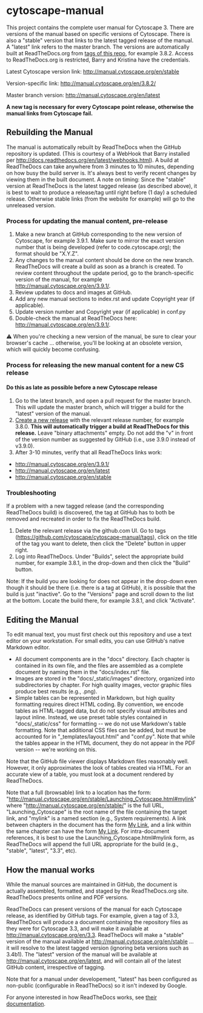 # cytoscape-manual
This project contains the complete user manual for Cytoscape 3. There are versions of the manual based on specific versions of Cytoscape. There is also a "stable" version that links to the latest tagged release of the manual. A "latest" link refers to the master branch. The versions are automatically built at ReadTheDocs.org from [tags of this repo](https://github.com/cytoscape/cytoscape-manual/tags), for example 3.8.2. Access to ReadTheDocs.org is restricted, Barry and Kristina have the credentials.

Latest Cytoscape version link: http://manual.cytoscape.org/en/stable

Version-specific link: http://manual.cytoscape.org/en/3.8.2/

Master branch version: http://manual.cytoscape.org/en/latest

**A new tag is necessary for every Cytoscape point release, otherwise the manual links from Cytoscape fail.**

## Rebuilding the Manual
The manual is automatically rebuilt by ReadTheDocs when the GitHub repository is updated. (This is courtesy of a WebHook that Barry installed per http://docs.readthedocs.org/en/latest/webhooks.html). A build at ReadTheDocs can take anywhere from 3 minutes to 10 minutes, depending on how busy the build server is. It's always best to verify recent changes by viewing them in the built document. 
A note on timing: Since the "stable" version at ReadTheDocs is the latest tagged release (as described above), it is best to wait to produce a release/tag until right before (1 day) a scheduled release. Otherwise stable links (from the website for example) will go to the unreleased version. 

### Process for updating the manual content, pre-release

1. Make a new branch at GitHub corresponding to the new version of Cytoscape, for example 3.9.1. Make sure to mirror the exact version number that is being developed (refer to code.cytoscape.org); the format should be "X.Y.Z". 
2. Any changes to the manual content should be done on the new branch. ReadTheDocs will create a build as soon as a branch is created. To review content throughout the update period, go to the branch-specific version of the manual, for example http://manual.cytoscape.org/en/3.9.1/.
3. Review updates to docs and images at GitHub.
4. Add any new manual sections to index.rst and update Copyright year (if applicable).
5. Update version number and Copyright year (if applicable) in conf.py
6. Double-check the manual at ReadTheDocs here: http://manual.cytoscape.org/en/3.9.1/.

:warning: When you're checking a new version of the manual, be sure to clear your browser's cache ... otherwise, you'll be looking at 
an obsolete version, which will quickly become confusing.

### Process for releasing the new manual content for a new CS release ###
#### Do this as late as possible before a new Cytoscape release ####

1. Go to the latest branch, and open a pull request for the master branch. This will update the master branch, which will trigger a build for the "latest" version of the manual.
3. [Create a new release](https://github.com/cytoscape/cytoscape-manual/releases) with the relevant release number, for example 3.8.0. **This will automatically trigger a build at ReadTheDocs for this release.** Leave "binary attachments" empty. Do not add the "v" in front of the version number as suggested by GitHub (i.e., use 3.9.0 instead of v3.9.0).
4. After 3-10 minutes, verify that all ReadTheDocs links work:
- http://manual.cytoscape.org/en/3.9.1/
- http://manual.cytoscape.org/en/latest
- http://manual.cytoscape.org/en/stable

### Troubleshooting ###

If a problem with a new tagged release (and the corresponding ReadTheDocs build) is discovered, the tag at GitHub has to both be removed and recreated in order to fix the ReadTheDocs build. 
1. Delete the relevant release via the github.com UI. Go to tags (https://github.com/cytoscape/cytoscape-manual/tags), click on the title of the tag you want to delete, then click the "Delete" button in upper right. 
2. Log into ReadTheDocs. Under "Builds", select the appropriate build number, for example 3.8.1, in the drop-down and then click the "Build" button. 

Note: If the build you are looking for does not appear in the drop-down even though it should be there (i.e. there is a tag at GitHub), it is possible that the build is just "inactive". Go to the "Versions" page and scroll down to the list at the bottom. Locate the build there, for example 3.8.1, and click "Activate". 

## Editing the Manual
To edit manual text, you must first check out this repository and use a text editor on your workstation. For small edits, you can use GitHub's native Markdown editor.

* All document components are in the "docs" directory. Each chapter is contained in its own file, and the files are assembled as a complete document by naming them in the "docs/index.rst" file.
* Images are stored in the "docs/_static/images" directory, organized into subdirectories by chapter. For high quality images, vector graphic files produce best results (e.g., .png).
* Simple tables can be represented in Markdown, but high quality formatting requires direct HTML coding. By convention, we encode tables as HTML-tagged data, but do not specify visual attributes and layout inline. Instead, we use preset table styles contained in "docs/_static/css" for formatting -- we do not use Markdown's table formatting. Note that additional CSS files can be added, but must be accounted for in "_templates/layout.html" and "conf.py". Note that while the tables appear in the HTML document, they do not appear in the PDF version -- we're working on this.

Note that the GitHub file viewer displays Markdown files reasonably well. However, it only approximates the look of tables created via HTML. For an accurate view of a table, you must look at a document rendered by ReadTheDocs.

Note that a full (browsable) link to a location has the form: "http://manual.cytoscape.org/en/stable/Launching_Cytoscape.html#mylink" where "http://manual.cytoscape.org/en/stable/" is the full URL, "Launching_Cytoscape" is the root name of the file containing the target link, and "mylink" is a named section (e.g., <a name="mylink">System requirements</a>). A link between chapters in the document has the form [My Link](Launching_Cytoscape.html#mylink), and a link within the same chapter can have the form [My Link](#mylink). For intra-document references, it is best to use the Launching_Cytoscape.html#mylink form, as ReadTheDocs will append the full URL appropriate for the build (e.g., "stable", "latest", "3.3", etc).

## How the manual works

While the manual sources are maintained in GitHub, the document is actually assembled, formatted, and staged by the ReadTheDocs.org site. ReadTheDocs presents online and PDF versions.

ReadTheDocs can present versions of the manual for each Cytoscape release, as identified by GitHub tags. For example, given a tag of 3.3, ReadTheDocs will produce a document containing the repository files as they were for Cytoscape 3.3, and will make it available at http://manual.cytoscape.org/en/3.3. ReadTheDocs will make a "stable" version of the manual available at http://manual.cytoscape.org/en/stable ... it will resolve to the latest tagged version (ignoring beta versions such as 3.4b1). The "latest" version of the manual will be available at http://manual.cytoscape.org/en/latest, and will contain all of the latest GitHub content, irrespective of tagging.

Note that for a manual under developement, "latest" has been configured as non-public (configurable in ReadTheDocs) so it isn't indexed by Google.

For anyone interested in how ReadTheDocs works, see [their documentation](https://docs.readthedocs.io/en/stable/).
